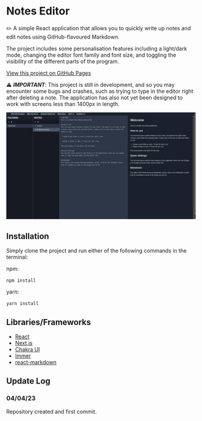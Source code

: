 # Notes Editor
:pencil2: A simple React application that allows you to quickly write up notes and edit notes using GitHub-flavoured Markdown.

The project includes some personalisation features including a light/dark mode, changing the editor font family and font size, and toggling the visibility of the different parts of the program.

[View this project on GitHub Pages](https://sa9102.github.io/Notes-Editor/)

:warning: ***IMPORTANT***: This project is still in development, and so you may encounter some bugs and crashes, such as trying to type in the editor right after deleting a note. The application has also not yet been designed to work with screens less than 1400px in length.

![Sample of the project. On the left side of the screen, there are tabs containing folders and notes. In the centre, there is the markdown editor, and on the right, the result of the parsed markdown is displayed. There are also some customisation settings at the top.](https://github.com/SA9102/Notes-Editor/blob/main/assets/Preview.png)


## Installation
Simply clone the project and run either of the following commands in the terminal:

npm:
```
npm install
```
yarn:
```
yarn install
```

## Libraries/Frameworks
- [React](https://react.dev/)
- [Next.js](https://nextjs.org/)
- [Chakra UI](https://chakra-ui.com/)
- [Immer](https://immerjs.github.io/immer/)
- [react-markdown](https://github.com/remarkjs/react-markdown)


## Update Log
### 04/04/23
Repository created and first commit.
